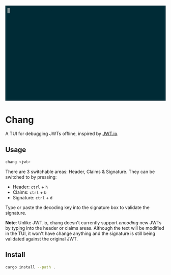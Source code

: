 ![chang TUI](./chang.gif)
# Chang
A TUI for debugging JWTs offline, inspired by [JWT.io](https://jwt.io).

## Usage
```bash
chang <jwt>
```
There are 3 switchable areas: Header, Claims & Signature. They can be switched to by pressing:
- Header: `ctrl` + `h`
- Claims: `ctrl` + `b`
- Signature: `ctrl` + `d`

Type or paste the decoding key into the signature box to validate the signature.

**Note**: Unlike JWT.io, chang doesn't currently support _encoding_ new JWTs by typing into the header 
or claims areas. Although the text will be modified in the TUI, it won't have change anything and 
the signature is still being validated against the original JWT.

## Install
```bash
cargo install --path .
```